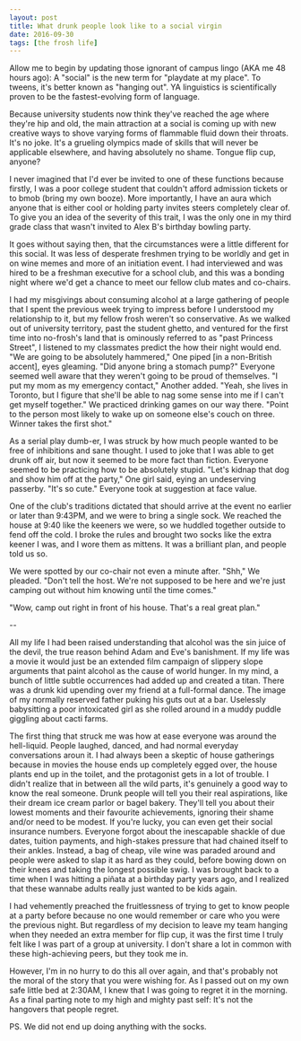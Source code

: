 ```yaml
---
layout: post
title: What drunk people look like to a social virgin
date: 2016-09-30
tags: [the frosh life]
---
```

Allow me to begin by updating those ignorant of campus lingo (AKA me 48 hours ago): A "social" is the new term for "playdate at my place". To tweens, it's better known as "hanging out". YA linguistics is scientifically proven to be the fastest-evolving form of language.

Because university students now think they've reached the age where they're hip and old, the main attraction at a social is coming up with new creative ways to shove varying forms of flammable fluid down their throats. It's no joke. It's a grueling olympics made of skills that will never be applicable elsewhere, and having absolutely no shame. Tongue flip cup, anyone?

I never imagined that I'd ever be invited to one of these functions because firstly, I was a poor college student that couldn't afford admission tickets or to bmob (bring my own booze). More importantly, I have an aura which anyone that is either cool or holding party invites steers completely clear of. To give you an idea of the severity of this trait, I was the only one in my third grade class that wasn't invited to Alex B's birthday bowling party.

It goes without saying then, that the circumstances were a little different for this social. It was less of desperate freshmen trying to be worldly and get in on wine memes and more of an initiation event. I had interviewed and was hired to be a freshman executive for a school club, and this was a bonding night where we'd get a chance to meet our fellow club mates and co-chairs.

I had my misgivings about consuming alcohol at a large gathering of people that I spent the previous week trying to impress before I understood my relationship to it, but my fellow frosh weren't so conservative. As we walked out of university territory, past the student ghetto, and ventured for the first time into no-frosh's land that is ominously referred to as "past Princess Street", I listened to my classmates predict the how their night would end. "We are going to be absolutely hammered," One piped [in a non-British accent], eyes gleaming. "Did anyone bring a stomach pump?" Everyone seemed well aware that they weren't going to be proud of themselves. "I put my mom as my emergency contact," Another added. "Yeah, she lives in Toronto, but I figure that she'll be able to nag some sense into me if I can't get myself together." We practiced drinking games on our way there. "Point to the person most likely to wake up on someone else's couch on three. Winner takes the first shot."

As a serial play dumb-er, I was struck by how much people wanted to be free of inhibitions and sane thought. I used to joke that I was able to get drunk off air, but now it seemed to be more fact than fiction. Everyone seemed to be practicing how to be absolutely stupid. "Let's kidnap that dog and show him off at the party," One girl said, eying an undeserving passerby. "It's so cute." Everyone took at suggestion at face value.

One of the club's traditions dictated that should arrive at the event no earlier or later than 9:43PM, and we were to bring a single sock. We reached the house at 9:40 like the keeners we were, so we huddled together outside to fend off the cold. I broke the rules and brought two socks like the extra keener I was, and I wore them as mittens. It was a brilliant plan, and people told us so.

We were spotted by our co-chair not even a minute after. "Shh," We pleaded. "Don't tell the host. We're not supposed to be here and we're just camping out without him knowing until the time comes."

"Wow, camp out right in front of his house. That's a real great plan."

--

All my life I had been raised understanding that alcohol was the sin juice of the devil, the true reason behind Adam and Eve's banishment. If my life was a movie it would just be an extended film campaign of slippery slope arguments that paint alcohol as the cause of world hunger. In my mind, a bunch of little subtle occurrences had added up and created a titan. There was a drunk kid upending over my friend at a full-formal dance. The image of my normally reserved father puking his guts out at a bar. Uselessly babysitting a poor intoxicated girl as she rolled around in a muddy puddle giggling about cacti farms.

The first thing that struck me was how at ease everyone was around the hell-liquid. People laughed, danced, and had normal everyday conversations aroun it. I had always been a skeptic of house gatherings because in movies the house ends up completely egged over, the house plants end up in the toilet, and the protagonist gets in a lot of trouble. I didn't realize that in between all the wild parts, it's genuinely a good way to know the real someone. Drunk people will tell you their real aspirations, like their dream ice cream parlor or bagel bakery. They'll tell you about their lowest moments and their favourite achievements, ignoring their shame and/or need to be modest. If you're lucky, you can even get their social insurance numbers. Everyone forgot about the inescapable shackle of due dates, tuition payments, and high-stakes pressure that had chained itself to their ankles. Instead, a bag of cheap, vile wine was paraded around and people were asked to slap it as hard as they could, before bowing down on their knees and taking the longest possible swig. I was brought back to a time when I was hitting a piñata at a birthday party years ago, and I realized that these wannabe adults really just wanted to be kids again.

I had vehemently preached the fruitlessness of trying to get to know people at a party before because no one would remember or care who you were the previous night. But regardless of my decision to leave my team hanging when they needed an extra member for flip cup, it was the first time I truly felt like I was part of a group at university. I don't share a lot in common with these high-achieving peers, but they took me in.

However, I'm in no hurry to do this all over again, and that's probably not the moral of the story that you were wishing for. As I passed out on my own safe little bed at 2:30AM, I knew that I was going to regret it in the morning. As a final parting note to my high and mighty past self: It's not the hangovers that people regret.

PS. We did not end up doing anything with the socks.
